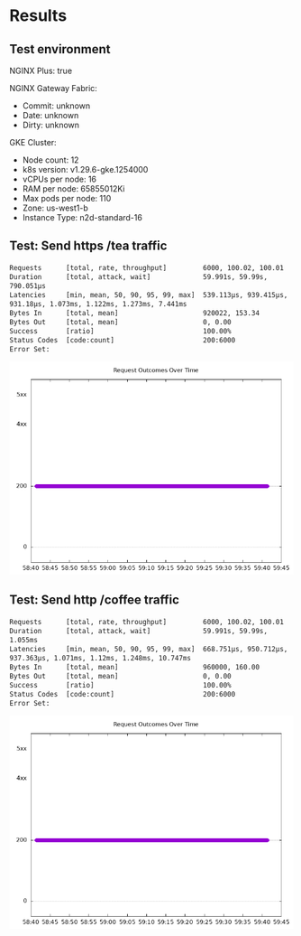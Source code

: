 # Results

## Test environment

NGINX Plus: true

 NGINX Gateway Fabric:

- Commit: unknown
- Date: unknown
- Dirty: unknown

GKE Cluster:

- Node count: 12
- k8s version: v1.29.6-gke.1254000
- vCPUs per node: 16
- RAM per node: 65855012Ki
- Max pods per node: 110
- Zone: us-west1-b
- Instance Type: n2d-standard-16

## Test: Send https /tea traffic

```text
Requests      [total, rate, throughput]         6000, 100.02, 100.01
Duration      [total, attack, wait]             59.991s, 59.99s, 790.051µs
Latencies     [min, mean, 50, 90, 95, 99, max]  539.113µs, 939.415µs, 931.18µs, 1.073ms, 1.122ms, 1.273ms, 7.441ms
Bytes In      [total, mean]                     920022, 153.34
Bytes Out     [total, mean]                     0, 0.00
Success       [ratio]                           100.00%
Status Codes  [code:count]                      200:6000  
Error Set:
```

![https-plus.png](https-plus.png)

## Test: Send http /coffee traffic

```text
Requests      [total, rate, throughput]         6000, 100.02, 100.01
Duration      [total, attack, wait]             59.991s, 59.99s, 1.055ms
Latencies     [min, mean, 50, 90, 95, 99, max]  668.751µs, 950.712µs, 937.363µs, 1.071ms, 1.12ms, 1.248ms, 10.747ms
Bytes In      [total, mean]                     960000, 160.00
Bytes Out     [total, mean]                     0, 0.00
Success       [ratio]                           100.00%
Status Codes  [code:count]                      200:6000  
Error Set:
```

![http-plus.png](http-plus.png)
